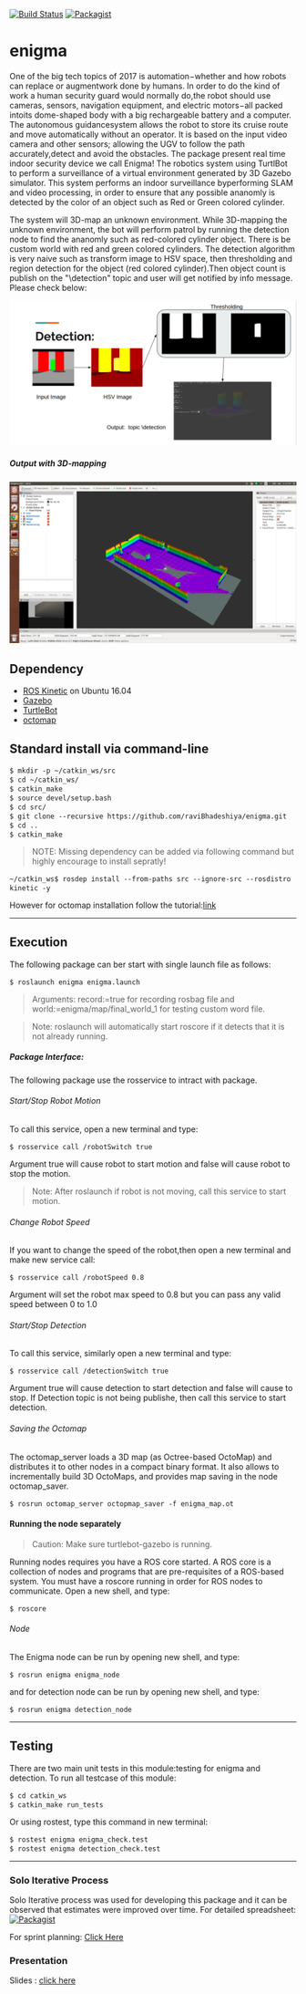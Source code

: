 [![Build Status](https://travis-ci.org/raviBhadeshiya/enigma.svg?branch=master)](https://travis-ci.org/raviBhadeshiya/enigma)
[![Packagist](https://img.shields.io/packagist/l/doctrine/orm.svg)](LICENSE)
# enigma
One of the big tech topics of 2017 is automation−whether and how robots can replace or augmentwork done by humans.  In order to do the kind of work a human security guard would normally do,the robot should use cameras, sensors, navigation equipment, and electric motors−all packed intoits dome-shaped body with a big rechargeable battery and a computer. The autonomous guidancesystem allows the robot to store its cruise route and move automatically without an operator.  It is based on the input video camera and other sensors; allowing the UGV to follow the path accurately,detect and avoid the obstacles. 
The package present real time indoor security device we call Enigma! The robotics system using TurtlBot to perform a surveillance of a virtual environment generated by 3D Gazebo simulator. This system performs an indoor surveillance byperforming SLAM and video processing, in order to ensure that any possible ananomly is detected by the color of an object such as Red or Green colored cylinder.

The system will 3D-map an unknown environment. While 3D-mapping the unknown environment, the bot will perform patrol by running the detection node to find the ananomly such as red-colored cylinder object.  There is be custom world with red and green colored cylinders. The detection algorithm is very naive such as transform image to HSV space, then thresholding and region detection for the object (red colored cylinder).Then object count is publish on the "\detection" topic and user will get notified by info message. Please check below:

![alt-text](result/output/Detection.png)

##### Output with 3D-mapping

![alt-text](result/output/final_ouput.png)


## Dependency
 * [ROS Kinetic](http://wiki.ros.org/ROS/Installation) on Ubuntu 16.04
 * [Gazebo](http://gazebosim.org/)
 * [TurtleBot](http://wiki.ros.org/Robots/TurtleBot)
 * [octomap](http://wiki.ros.org/octomap)

## Standard install via command-line
```
$ mkdir -p ~/catkin_ws/src
$ cd ~/catkin_ws/
$ catkin_make
$ source devel/setup.bash
$ cd src/
$ git clone --recursive https://github.com/raviBhadeshiya/enigma.git
$ cd ..
$ catkin_make
```
>NOTE: Missing dependency can be added via following command but highly encourage to install sepratly!

```
~/catkin_ws$ rosdep install --from-paths src --ignore-src --rosdistro kinetic -y
```
However for octomap installation follow the tutorial:[link](http://wiki.ros.org/octomap)

---
## Execution
The following package can ber start with single launch file as follows:
```
$ roslaunch enigma enigma.launch
```
>Arguments: record:=true for recording rosbag file and  world:=enigma/map/final_world_1 for testing custom word file.

>Note: roslaunch will automatically start roscore if it detects that it is not already running.
##### Package Interface:
The following package use the rosservice to intract with package.
###### Start/Stop Robot Motion
To call this service, open a new terminal and type:

```
$ rosservice call /robotSwitch true
```
Argument true will cause robot to start motion and false will cause robot to stop the motion.
>Note: After roslaunch if robot is not moving, call this service to start motion.
###### Change Robot Speed
If you want to change the speed of the robot,then open a new terminal and make new service call:

```
$ rosservice call /robotSpeed 0.8
```
Argument will set the robot max speed to 0.8 but you can pass any valid speed between 0 to 1.0
###### Start/Stop Detection
To call this service, similarly open a new terminal and type:
```
$ rosservice call /detectionSwitch true
```
Argument true will cause detection to start detection and false will cause to stop. If Detection topic is not being publishe, then call this service to start detection.
###### Saving the Octomap
The octomap_server loads a 3D map (as Octree-based OctoMap) and distributes it to other nodes in a compact binary format. It also allows to incrementally build 3D OctoMaps, and provides map saving in the node octomap_saver.
```
$ rosrun octomap_server octopmap_saver -f enigma_map.ot
```

#### Running the node separately
>Caution: Make sure turtlebot-gazebo is running.

Running nodes requires you have a ROS core started. A ROS core is a collection of nodes and programs that are pre-requisites of a ROS-based system. You must have a roscore running in order for ROS nodes to communicate. Open a new shell, and type:
```
$ roscore
```
###### Node
The Enigma node can be run by opening new shell, and type:
```
$ rosrun enigma enigma_node
```
and for detection node can be run by opening new shell, and type:
```
$ rosrun enigma detection_node
```

---
## Testing
There are two main unit tests in this module:testing for enigma and detection. To run all testcase of this module:
```
$ cd catkin_ws
$ catkin_make run_tests
```
Or using rostest, type this command in new terminal:
```
$ rostest enigma enigma_check.test
$ rostest enigma detection_check.test
```

---
### Solo Iterative Process

Solo Iterative process was used for developing this package and it can be observed that estimates were improved over time.
For detailed spreadsheet: [![Packagist](https://img.shields.io/badge/SIP-Click%20Here-yellow.svg)](https://docs.google.com/spreadsheets/d/10tGs0astZB6bFPMXlLJwByrlTDJi1ZNfbLnQGZDo5Xo/edit?usp=sharing)

For sprint planning: [Click Here](https://docs.google.com/document/d/1hJ8q-_5HhWBHmOfXV9d_nZg0-gOeu8520EBP83TKBbI/edit?usp=sharing)

### Presentation
Slides : [click here](https://docs.google.com/presentation/d/1KM6IbHGB0xqtuu0a0-CgijcBst5EShQxvior-kgVUcg/edit?usp=sharing)

